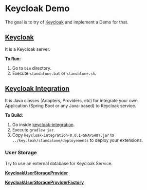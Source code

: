 # Keycloak Demo

The goal is to try of [Keycloak](https://www.keycloak.org/) and implement a Demo for that.

## [Keycloak](keycloak)

It is a Keycloak server.

**To Run:**

1. Go to `bin` directory.
2. Execute `standalone.bat` or `standalone.sh`.

## [Keycloak Integration](keycloak-integration)

It is Java classes (Adapters, Providers, etc) for integrate your own Application (Spring Boot or any Java-based) to Keycloak service.

**To Build:**

1. Go inside [keycloak-integration](keycloak-integration).
2. Execute `gradlew jar`.
3. Copy `keycloak-integration-0.0.1-SNAPSHOT.jar` to `../keycloak/standalone/deployements` to deploy your extensions.

### User Storage

Try to use an external database for Keycloak Service.

**[KeycloakUserStorageProvider](/keycloak-integration/src/main/java/com/scand/keycloak/provider/KeycloakUserStorageProvider.java)**

**[KeycloakUserStorageProviderFactory](/keycloak-integration/src/main/java/com/scand/keycloak/provider/KeycloakUserStorageProviderFactory.java)**